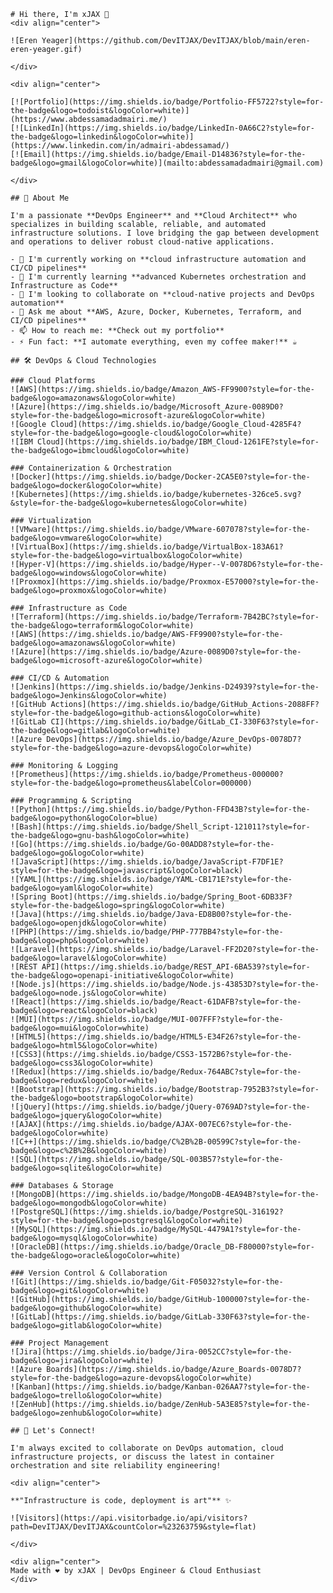     # Hi there, I'm xJAX 👋
    <div align="center">

    ![Eren Yeager](https://github.com/DevITJAX/DevITJAX/blob/main/eren-eren-yeager.gif)

    </div>

    <div align="center">
    
    [![Portfolio](https://img.shields.io/badge/Portfolio-FF5722?style=for-the-badge&logo=todoist&logoColor=white)](https://www.abdessamadadmairi.me/)
    [![LinkedIn](https://img.shields.io/badge/LinkedIn-0A66C2?style=for-the-badge&logo=linkedin&logoColor=white)](https://www.linkedin.com/in/admairi-abdessamad/)
    [![Email](https://img.shields.io/badge/Email-D14836?style=for-the-badge&logo=gmail&logoColor=white)](mailto:abdessamadadmairi@gmail.com)

    </div>

    ## 🚀 About Me

    I'm a passionate **DevOps Engineer** and **Cloud Architect** who specializes in building scalable, reliable, and automated infrastructure solutions. I love bridging the gap between development and operations to deliver robust cloud-native applications.

    - 🔭 I'm currently working on **cloud infrastructure automation and CI/CD pipelines**
    - 🌱 I'm currently learning **advanced Kubernetes orchestration and Infrastructure as Code**
    - 👯 I'm looking to collaborate on **cloud-native projects and DevOps automation**
    - 💬 Ask me about **AWS, Azure, Docker, Kubernetes, Terraform, and CI/CD pipelines**
    - 📫 How to reach me: **Check out my portfolio**
    - ⚡ Fun fact: **I automate everything, even my coffee maker!** ☕

    ## 🛠️ DevOps & Cloud Technologies

    ### Cloud Platforms
    ![AWS](https://img.shields.io/badge/Amazon_AWS-FF9900?style=for-the-badge&logo=amazonaws&logoColor=white)
    ![Azure](https://img.shields.io/badge/Microsoft_Azure-0089D0?style=for-the-badge&logo=microsoft-azure&logoColor=white)
    ![Google Cloud](https://img.shields.io/badge/Google_Cloud-4285F4?style=for-the-badge&logo=google-cloud&logoColor=white)
    ![IBM Cloud](https://img.shields.io/badge/IBM_Cloud-1261FE?style=for-the-badge&logo=ibmcloud&logoColor=white)

    ### Containerization & Orchestration
    ![Docker](https://img.shields.io/badge/Docker-2CA5E0?style=for-the-badge&logo=docker&logoColor=white)
    ![Kubernetes](https://img.shields.io/badge/kubernetes-326ce5.svg?&style=for-the-badge&logo=kubernetes&logoColor=white)

    ### Virtualization
    ![VMware](https://img.shields.io/badge/VMware-607078?style=for-the-badge&logo=vmware&logoColor=white)
    ![VirtualBox](https://img.shields.io/badge/VirtualBox-183A61?style=for-the-badge&logo=virtualbox&logoColor=white)
    ![Hyper-V](https://img.shields.io/badge/Hyper--V-0078D6?style=for-the-badge&logo=windows&logoColor=white)
    ![Proxmox](https://img.shields.io/badge/Proxmox-E57000?style=for-the-badge&logo=proxmox&logoColor=white)

    ### Infrastructure as Code
    ![Terraform](https://img.shields.io/badge/Terraform-7B42BC?style=for-the-badge&logo=terraform&logoColor=white)
    ![AWS](https://img.shields.io/badge/AWS-FF9900?style=for-the-badge&logo=amazonaws&logoColor=white)
    ![Azure](https://img.shields.io/badge/Azure-0089D0?style=for-the-badge&logo=microsoft-azure&logoColor=white)

    ### CI/CD & Automation
    ![Jenkins](https://img.shields.io/badge/Jenkins-D24939?style=for-the-badge&logo=Jenkins&logoColor=white)
    ![GitHub Actions](https://img.shields.io/badge/GitHub_Actions-2088FF?style=for-the-badge&logo=github-actions&logoColor=white)
    ![GitLab CI](https://img.shields.io/badge/GitLab_CI-330F63?style=for-the-badge&logo=gitlab&logoColor=white)
    ![Azure DevOps](https://img.shields.io/badge/Azure_DevOps-0078D7?style=for-the-badge&logo=azure-devops&logoColor=white)

    ### Monitoring & Logging
    ![Prometheus](https://img.shields.io/badge/Prometheus-000000?style=for-the-badge&logo=prometheus&labelColor=000000)

    ### Programming & Scripting
    ![Python](https://img.shields.io/badge/Python-FFD43B?style=for-the-badge&logo=python&logoColor=blue)
    ![Bash](https://img.shields.io/badge/Shell_Script-121011?style=for-the-badge&logo=gnu-bash&logoColor=white)
    ![Go](https://img.shields.io/badge/Go-00ADD8?style=for-the-badge&logo=go&logoColor=white)
    ![JavaScript](https://img.shields.io/badge/JavaScript-F7DF1E?style=for-the-badge&logo=javascript&logoColor=black)
    ![YAML](https://img.shields.io/badge/YAML-CB171E?style=for-the-badge&logo=yaml&logoColor=white)
    ![Spring Boot](https://img.shields.io/badge/Spring_Boot-6DB33F?style=for-the-badge&logo=spring&logoColor=white)
    ![Java](https://img.shields.io/badge/Java-ED8B00?style=for-the-badge&logo=openjdk&logoColor=white)
    ![PHP](https://img.shields.io/badge/PHP-777BB4?style=for-the-badge&logo=php&logoColor=white)
    ![Laravel](https://img.shields.io/badge/Laravel-FF2D20?style=for-the-badge&logo=laravel&logoColor=white)
    ![REST API](https://img.shields.io/badge/REST_API-6BA539?style=for-the-badge&logo=openapi-initiative&logoColor=white)
    ![Node.js](https://img.shields.io/badge/Node.js-43853D?style=for-the-badge&logo=node.js&logoColor=white)
    ![React](https://img.shields.io/badge/React-61DAFB?style=for-the-badge&logo=react&logoColor=black)
    ![MUI](https://img.shields.io/badge/MUI-007FFF?style=for-the-badge&logo=mui&logoColor=white)
    ![HTML5](https://img.shields.io/badge/HTML5-E34F26?style=for-the-badge&logo=html5&logoColor=white)
    ![CSS3](https://img.shields.io/badge/CSS3-1572B6?style=for-the-badge&logo=css3&logoColor=white)
    ![Redux](https://img.shields.io/badge/Redux-764ABC?style=for-the-badge&logo=redux&logoColor=white)
    ![Bootstrap](https://img.shields.io/badge/Bootstrap-7952B3?style=for-the-badge&logo=bootstrap&logoColor=white)
    ![jQuery](https://img.shields.io/badge/jQuery-0769AD?style=for-the-badge&logo=jquery&logoColor=white)
    ![AJAX](https://img.shields.io/badge/AJAX-007EC6?style=for-the-badge&logoColor=white)
    ![C++](https://img.shields.io/badge/C%2B%2B-00599C?style=for-the-badge&logo=c%2B%2B&logoColor=white)
    ![SQL](https://img.shields.io/badge/SQL-003B57?style=for-the-badge&logo=sqlite&logoColor=white)

    ### Databases & Storage
    ![MongoDB](https://img.shields.io/badge/MongoDB-4EA94B?style=for-the-badge&logo=mongodb&logoColor=white)
    ![PostgreSQL](https://img.shields.io/badge/PostgreSQL-316192?style=for-the-badge&logo=postgresql&logoColor=white)
    ![MySQL](https://img.shields.io/badge/MySQL-4479A1?style=for-the-badge&logo=mysql&logoColor=white)
    ![OracleDB](https://img.shields.io/badge/Oracle_DB-F80000?style=for-the-badge&logo=oracle&logoColor=white)

    ### Version Control & Collaboration
    ![Git](https://img.shields.io/badge/Git-F05032?style=for-the-badge&logo=git&logoColor=white)
    ![GitHub](https://img.shields.io/badge/GitHub-100000?style=for-the-badge&logo=github&logoColor=white)
    ![GitLab](https://img.shields.io/badge/GitLab-330F63?style=for-the-badge&logo=gitlab&logoColor=white)

    ### Project Management
    ![Jira](https://img.shields.io/badge/Jira-0052CC?style=for-the-badge&logo=jira&logoColor=white)
    ![Azure Boards](https://img.shields.io/badge/Azure_Boards-0078D7?style=for-the-badge&logo=azure-devops&logoColor=white)
    ![Kanban](https://img.shields.io/badge/Kanban-026AA7?style=for-the-badge&logo=trello&logoColor=white)
    ![ZenHub](https://img.shields.io/badge/ZenHub-5A3E85?style=for-the-badge&logo=zenhub&logoColor=white)

    ## 🌟 Let's Connect!

    I'm always excited to collaborate on DevOps automation, cloud infrastructure projects, or discuss the latest in container orchestration and site reliability engineering!

    <div align="center">

    **"Infrastructure is code, deployment is art"** ✨

    ![Visitors](https://api.visitorbadge.io/api/visitors?path=DevITJAX/DevITJAX&countColor=%23263759&style=flat)

    </div>

    <div align="center">
    Made with ❤️ by xJAX | DevOps Engineer & Cloud Enthusiast
    </div>
